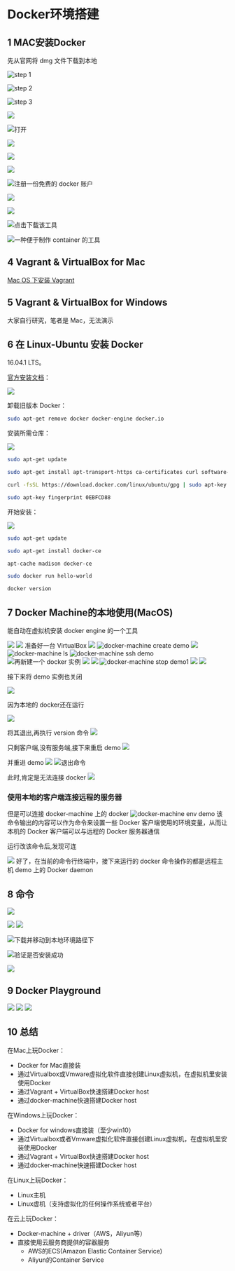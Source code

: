 # Docker环境搭建

## 1 MAC安装Docker

先从官网将 dmg 文件下载到本地

![ step 1](https://upload-images.jianshu.io/upload_images/4685968-f37742ca35cab86d.png?imageMogr2/auto-orient/strip%7CimageView2/2/w/1240)



![ step 2](https://upload-images.jianshu.io/upload_images/4685968-abe6ff148a2837de.png?imageMogr2/auto-orient/strip%7CimageView2/2/w/1240)



![ step 3](https://upload-images.jianshu.io/upload_images/4685968-1335c1136f2d2663.png?imageMogr2/auto-orient/strip%7CimageView2/2/w/1240)



![](https://upload-images.jianshu.io/upload_images/4685968-9929ac723c4657e2.png?imageMogr2/auto-orient/strip%7CimageView2/2/w/1240)



![打开](https://upload-images.jianshu.io/upload_images/4685968-8b4382019cb0152f.png?imageMogr2/auto-orient/strip%7CimageView2/2/w/1240)



![](https://upload-images.jianshu.io/upload_images/4685968-9c55e9b9b46118b1.png?imageMogr2/auto-orient/strip%7CimageView2/2/w/1240)



![](https://upload-images.jianshu.io/upload_images/4685968-5fa7d8bdd0d0a7ed.png?imageMogr2/auto-orient/strip%7CimageView2/2/w/1240)



![](https://upload-images.jianshu.io/upload_images/4685968-e9cca938f1349518.png?imageMogr2/auto-orient/strip%7CimageView2/2/w/1240)





![注册一份免费的 docker 账户](https://upload-images.jianshu.io/upload_images/4685968-e8a985359ae969ab.png?imageMogr2/auto-orient/strip%7CimageView2/2/w/1240)



![](https://upload-images.jianshu.io/upload_images/4685968-7b44d779ee32443a.png?imageMogr2/auto-orient/strip%7CimageView2/2/w/1240)



![](https://upload-images.jianshu.io/upload_images/4685968-e3895531e1896e4c.png?imageMogr2/auto-orient/strip%7CimageView2/2/w/1240)



![点击下载该工具](https://upload-images.jianshu.io/upload_images/4685968-b939ea1209472e91.png?imageMogr2/auto-orient/strip%7CimageView2/2/w/1240)





![一种便于制作 container 的工具](https://upload-images.jianshu.io/upload_images/4685968-e5a3ac4f67d82023.png?imageMogr2/auto-orient/strip%7CimageView2/2/w/1240)

## 4 Vagrant & VirtualBox for Mac

[Mac OS 下安装 Vagrant](https://www.jianshu.com/p/3249d3bbe44e)

## 5 Vagrant & VirtualBox for Windows

大家自行研究，笔者是 Mac，无法演示

## 6 在 Linux-Ubuntu 安装 Docker

16.04.1 LTS。

[官方安装文档](https://docs.docker.com/install/linux/docker-ce/ubuntu/)：

![](https://upload-images.jianshu.io/upload_images/4685968-6fdaebae83fa3e01.png?imageMogr2/auto-orient/strip%7CimageView2/2/w/1240)

卸载旧版本 Docker：

```bash
sudo apt-get remove docker docker-engine docker.io
```

安装所需仓库：

![](https://upload-images.jianshu.io/upload_images/4685968-fe98517add96ef14.png?imageMogr2/auto-orient/strip%7CimageView2/2/w/1240)

```bash
sudo apt-get update
```

```bash
sudo apt-get install apt-transport-https ca-certificates curl software-properties-common
```

```bash
curl -fsSL https://download.docker.com/linux/ubuntu/gpg | sudo apt-key add -
```

```bash
sudo apt-key fingerprint 0EBFCD88
```

开始安装：

![](https://upload-images.jianshu.io/upload_images/4685968-8e2d644f77c7e673.png?imageMogr2/auto-orient/strip%7CimageView2/2/w/1240)

```bash
sudo apt-get update
```

```bash
sudo apt-get install docker-ce
```

```bash
apt-cache madison docker-ce
```

```bash
sudo docker run hello-world
```

```bash
docker version
```

## 7 Docker Machine的本地使用(MacOS)

能自动在虚拟机安装 docker engine 的一个工具

![](https://upload-images.jianshu.io/upload_images/4685968-54ce5441138159db.png?imageMogr2/auto-orient/strip%7CimageView2/2/w/1240)
![](https://upload-images.jianshu.io/upload_images/4685968-adc6d555a5b2c973.png?imageMogr2/auto-orient/strip%7CimageView2/2/w/1240)
准备好一台 VirtualBox
![](https://upload-images.jianshu.io/upload_images/4685968-3dcc0ee9b519aa3f.png?imageMogr2/auto-orient/strip%7CimageView2/2/w/1240)
![docker-machine create demo](https://upload-images.jianshu.io/upload_images/4685968-9cbad43ee2408d4b.png?imageMogr2/auto-orient/strip%7CimageView2/2/w/1240)
![](https://upload-images.jianshu.io/upload_images/4685968-308a17bd073ed589.png?imageMogr2/auto-orient/strip%7CimageView2/2/w/1240)
![docker-machine ls](https://upload-images.jianshu.io/upload_images/4685968-4a56c66cbda92729.png?imageMogr2/auto-orient/strip%7CimageView2/2/w/1240)
![docker-machine ssh demo](https://upload-images.jianshu.io/upload_images/4685968-e0bf03b238915617.png?imageMogr2/auto-orient/strip%7CimageView2/2/w/1240)
![再新建一个 docker 实例](https://upload-images.jianshu.io/upload_images/4685968-a9d0af0033b13530.png?imageMogr2/auto-orient/strip%7CimageView2/2/w/1240)
![](https://upload-images.jianshu.io/upload_images/4685968-89d817b0fc3626bd.png?imageMogr2/auto-orient/strip%7CimageView2/2/w/1240)
![](https://upload-images.jianshu.io/upload_images/4685968-a1ad10508c5088a5.png?imageMogr2/auto-orient/strip%7CimageView2/2/w/1240)
![docker-machine stop demo1](https://upload-images.jianshu.io/upload_images/4685968-1183684630f3af65.png?imageMogr2/auto-orient/strip%7CimageView2/2/w/1240)
![](https://upload-images.jianshu.io/upload_images/4685968-305e584d7769a6ae.png?imageMogr2/auto-orient/strip%7CimageView2/2/w/1240)
![](https://upload-images.jianshu.io/upload_images/4685968-487167e30e5dffbb.png?imageMogr2/auto-orient/strip%7CimageView2/2/w/1240)

接下来将 demo 实例也关闭

![](https://upload-images.jianshu.io/upload_images/4685968-3f8e9ea24237b37d.png?imageMogr2/auto-orient/strip%7CimageView2/2/w/1240)

因为本地的 docker还在运行

![](https://upload-images.jianshu.io/upload_images/4685968-453f08e4ffd99e75.png?imageMogr2/auto-orient/strip%7CimageView2/2/w/1240)

将其退出,再执行 version 命令
![](https://upload-images.jianshu.io/upload_images/4685968-6a708b45ba1d22e2.png?imageMogr2/auto-orient/strip%7CimageView2/2/w/1240)

只剩客户端,没有服务端,接下来重启 demo
![](https://upload-images.jianshu.io/upload_images/4685968-b92884d85bacc2a2.png?imageMogr2/auto-orient/strip%7CimageView2/2/w/1240)

并重进 demo
![](https://upload-images.jianshu.io/upload_images/4685968-0169061d29ba3c13.png?imageMogr2/auto-orient/strip%7CimageView2/2/w/1240)
![退出命令](https://upload-images.jianshu.io/upload_images/4685968-79ac1d414a4ee85a.png?imageMogr2/auto-orient/strip%7CimageView2/2/w/1240)

此时,肯定是无法连接 docker
![](https://upload-images.jianshu.io/upload_images/4685968-db7de6d238d0f5a5.png?imageMogr2/auto-orient/strip%7CimageView2/2/w/1240)

### 使用本地的客户端连接远程的服务器

但是可以连接 docker-machine 上的 docker
![docker-machine env demo](https://upload-images.jianshu.io/upload_images/4685968-828bf8936dd157c0.png?imageMogr2/auto-orient/strip%7CimageView2/2/w/1240)
该命令输出的内容可以作为命令来设置一些 Docker 客户端使用的环境变量，从而让本机的 Docker 客户端可以与远程的 Docker 服务器通信

运行改该命令后,发现可连

![](https://upload-images.jianshu.io/upload_images/4685968-0cd7843323f7e83a.png?imageMogr2/auto-orient/strip%7CimageView2/2/w/1240)
好了，在当前的命令行终端中，接下来运行的 docker 命令操作的都是远程主机 demo 上的 Docker daemon

## 8 命令



![](https://upload-images.jianshu.io/upload_images/4685968-ab44b16e75870da8.png?imageMogr2/auto-orient/strip%7CimageView2/2/w/1240)



![](https://upload-images.jianshu.io/upload_images/4685968-22e881aa102035bd.png?imageMogr2/auto-orient/strip%7CimageView2/2/w/1240)
![](https://upload-images.jianshu.io/upload_images/4685968-225db675a2e853a9.png?imageMogr2/auto-orient/strip%7CimageView2/2/w/1240)



![下载并移动到本地环境路径下](https://upload-images.jianshu.io/upload_images/4685968-5f59602c5534df99.png?imageMogr2/auto-orient/strip%7CimageView2/2/w/1240)



![验证是否安装成功](https://upload-images.jianshu.io/upload_images/4685968-91cf7afccb1cb4a9.png?imageMogr2/auto-orient/strip%7CimageView2/2/w/1240)



![](https://upload-images.jianshu.io/upload_images/4685968-8c259e843cba3b7f.png?imageMogr2/auto-orient/strip%7CimageView2/2/w/1240)

## 9 Docker Playground



![](https://upload-images.jianshu.io/upload_images/4685968-cd20a8deb3a54037.png?imageMogr2/auto-orient/strip%7CimageView2/2/w/1240)
![](https://upload-images.jianshu.io/upload_images/4685968-497b403c798d2d1b.png?imageMogr2/auto-orient/strip%7CimageView2/2/w/1240)
![](https://upload-images.jianshu.io/upload_images/4685968-cc00f5e00e8012eb.png?imageMogr2/auto-orient/strip%7CimageView2/2/w/1240)

## 10 总结

在Mac上玩Docker：

- Docker for Mac直接装
- 通过Virtualbox或Vmware虚拟化软件直接创建Linux虚拟机，在虚拟机里安装使用Docker
- 通过Vagrant + VirtualBox快速搭建Docker host
- 通过docker-machine快速搭建Docker host

在Windows上玩Docker：

- Docker for windows直接装（至少win10）
- 通过Virtualbox或者Vmware虚拟化软件直接创建Linux虚拟机，在虚拟机里安装使用Docker
- 通过Vagrant + VirtualBox快速搭建Docker host
- 通过docker-machine快速搭建Docker host

在Linux上玩Docker：

- Linux主机
- Linux虚机（支持虚拟化的任何操作系统或者平台）

在云上玩Docker：

- Docker-machine + driver（AWS，Aliyun等）    
- 直接使用云服务商提供的容器服务
  - AWS的ECS(Amazon Elastic Container Service)
  - Aliyun的Container Service